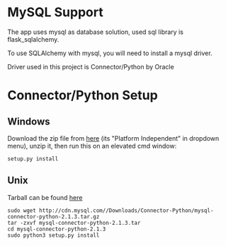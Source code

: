 MySQL Support
===
The app uses mysql as database solution, used sql library is flask_sqlalchemy.

To use SQLAlchemy with mysql, you will need to install a mysql driver.

Driver used in this project is Connector/Python by Oracle

Connector/Python Setup
===

Windows
---
Download the zip file from [here](http://dev.mysql.com/downloads/connector/python/) (its "Platform Independent" in dropdown menu), unzip it, then run this on an elevated cmd window:

```
setup.py install
```

Unix
---

Tarball can be found [here](http://dev.mysql.com/downloads/connector/python/)
```
sudo wget http://cdn.mysql.com//Downloads/Connector-Python/mysql-connector-python-2.1.3.tar.gz
tar -zxvf mysql-connector-python-2.1.3.tar
cd mysql-connector-python-2.1.3
sudo python3 setup.py install
```